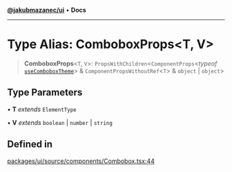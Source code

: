 [**@jakubmazanec/ui**](../README.md) • **Docs**

---

# Type Alias: ComboboxProps\<T, V\>

> **ComboboxProps**\<`T`, `V`\>: `PropsWithChildren`\<`ComponentProps`\<_typeof_
> [`useComboboxTheme`](../functions/useComboboxTheme.md)\> & `ComponentPropsWithoutRef`\<`T`\> &
> `object` \| `object`\>

## Type Parameters

• **T** _extends_ `ElementType`

• **V** _extends_ `boolean` \| `number` \| `string`

## Defined in

[packages/ui/source/components/Combobox.tsx:44](https://github.com/jakubmazanec/tools/blob/28bd44b020b25cf8f9b96b5a385bb7c918cf32ab/packages/ui/source/components/Combobox.tsx#L44)
